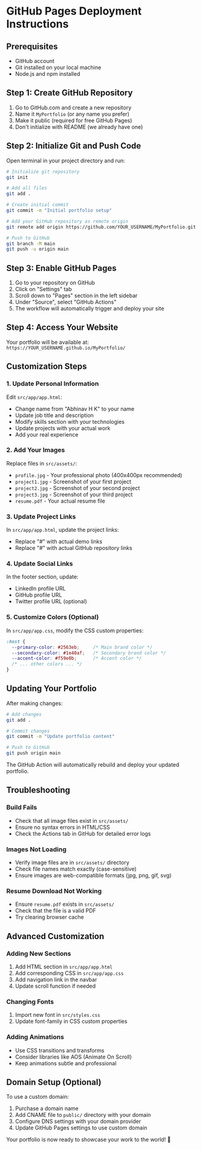 # GitHub Pages Deployment Instructions

## Prerequisites
- GitHub account
- Git installed on your local machine
- Node.js and npm installed

## Step 1: Create GitHub Repository

1. Go to GitHub.com and create a new repository
2. Name it `MyPortfolio` (or any name you prefer)
3. Make it public (required for free GitHub Pages)
4. Don't initialize with README (we already have one)

## Step 2: Initialize Git and Push Code

Open terminal in your project directory and run:

```bash
# Initialize git repository
git init

# Add all files
git add .

# Create initial commit
git commit -m "Initial portfolio setup"

# Add your GitHub repository as remote origin
git remote add origin https://github.com/YOUR_USERNAME/MyPortfolio.git

# Push to GitHub
git branch -M main
git push -u origin main
```

## Step 3: Enable GitHub Pages

1. Go to your repository on GitHub
2. Click on "Settings" tab
3. Scroll down to "Pages" section in the left sidebar
4. Under "Source", select "GitHub Actions"
5. The workflow will automatically trigger and deploy your site

## Step 4: Access Your Website

Your portfolio will be available at:
`https://YOUR_USERNAME.github.io/MyPortfolio/`

## Customization Steps

### 1. Update Personal Information
Edit `src/app/app.html`:
- Change name from "Abhinav H K" to your name
- Update job title and description
- Modify skills section with your technologies
- Update projects with your actual work
- Add your real experience

### 2. Add Your Images
Replace files in `src/assets/`:
- `profile.jpg` - Your professional photo (400x400px recommended)
- `project1.jpg` - Screenshot of your first project
- `project2.jpg` - Screenshot of your second project  
- `project3.jpg` - Screenshot of your third project
- `resume.pdf` - Your actual resume file

### 3. Update Project Links
In `src/app/app.html`, update the project links:
- Replace "#" with actual demo links
- Replace "#" with actual GitHub repository links

### 4. Update Social Links
In the footer section, update:
- LinkedIn profile URL
- GitHub profile URL
- Twitter profile URL (optional)

### 5. Customize Colors (Optional)
In `src/app/app.css`, modify the CSS custom properties:
```css
:host {
  --primary-color: #2563eb;     /* Main brand color */
  --secondary-color: #1e40af;   /* Secondary brand color */
  --accent-color: #f59e0b;      /* Accent color */
  /* ... other colors ... */
}
```

## Updating Your Portfolio

After making changes:

```bash
# Add changes
git add .

# Commit changes
git commit -m "Update portfolio content"

# Push to GitHub
git push origin main
```

The GitHub Action will automatically rebuild and deploy your updated portfolio.

## Troubleshooting

### Build Fails
- Check that all image files exist in `src/assets/`
- Ensure no syntax errors in HTML/CSS
- Check the Actions tab in GitHub for detailed error logs

### Images Not Loading
- Verify image files are in `src/assets/` directory
- Check file names match exactly (case-sensitive)
- Ensure images are web-compatible formats (jpg, png, gif, svg)

### Resume Download Not Working
- Ensure `resume.pdf` exists in `src/assets/`
- Check that the file is a valid PDF
- Try clearing browser cache

## Advanced Customization

### Adding New Sections
1. Add HTML section in `src/app/app.html`
2. Add corresponding CSS in `src/app/app.css`
3. Add navigation link in the navbar
4. Update scroll function if needed

### Changing Fonts
1. Import new font in `src/styles.css`
2. Update font-family in CSS custom properties

### Adding Animations
- Use CSS transitions and transforms
- Consider libraries like AOS (Animate On Scroll)
- Keep animations subtle and professional

## Domain Setup (Optional)

To use a custom domain:
1. Purchase a domain name
2. Add CNAME file to `public/` directory with your domain
3. Configure DNS settings with your domain provider
4. Update GitHub Pages settings to use custom domain

Your portfolio is now ready to showcase your work to the world! 🚀
